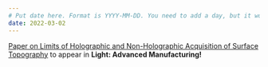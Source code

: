 ```yaml
---
# Put date here. Format is YYYY-MM-DD. You need to add a day, but it won't display.
date: 2022-03-02
---
```

[Paper on Limits of Holographic and Non-Holographic Acquisition of Surface Topography](https://www.light-am.com/article/doi/10.37188/lam.2022.025) to appear in **Light: Advanced Manufacturing!**